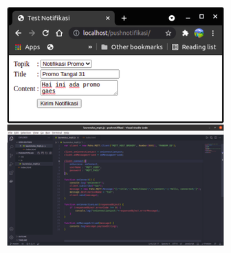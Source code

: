 <img src="https://raw.githubusercontent.com/Ganesh-Lab-Solutions/ManualPushNotif/master/image/image_1.png">
<br>
<img src="https://raw.githubusercontent.com/Ganesh-Lab-Solutions/ManualPushNotif/master/image/image_2.png">
